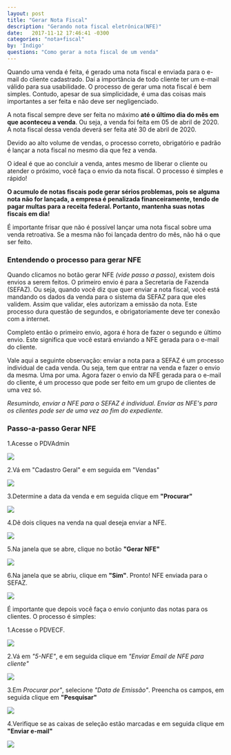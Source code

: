 ```yaml
---
layout: post
title: "Gerar Nota Fiscal"
description: "Gerando nota fiscal eletrônica(NFE)"
date:   2017-11-12 17:46:41 -0300
categories: "nota+fiscal"
by: 'Indigo'
questions: "Como gerar a nota fiscal de um venda"
---
```


Quando uma venda é feita, é gerado uma nota fiscal e enviada para o e-mail do cliente cadastrado. Daí a importância de todo cliente ter um e-mail válido para sua usabilidade.
O processo de gerar uma nota fiscal é bem simples. Contudo, apesar de sua simplicidade, é uma das coisas mais importantes a ser feita e não deve ser negligenciado.

A nota fiscal sempre deve ser feita no máximo **até o último dia do mês em que aconteceu a venda**.
Ou seja, a venda foi feita em 05 de abril de 2020. A nota fiscal dessa venda deverá ser feita até 30 de abril de 2020.

Devido ao alto volume de vendas, o processo correto, obrigatório e padrão é lançar a nota fiscal no mesmo dia que fez a venda.

O ideal é que ao concluir a venda, antes mesmo de liberar o cliente ou atender o próximo, você faça o envio da nota fiscal. O processo é simples e rápido!

**O acumulo de notas fiscais pode gerar sérios problemas, pois se alguma nota não for lançada, a empresa é penalizada financeiramente, tendo de pagar multas para a receita federal. Portanto, mantenha suas notas fiscais em dia!**

É importante frisar que não é possível lançar uma nota fiscal sobre uma venda retroativa. Se a mesma não foi lançada dentro do mês, não há o que ser feito.

### Entendendo o processo para gerar NFE


Quando clicamos no botão gerar NFE *(vide passo a passo)*, existem dois envios a serem feitos.
O primeiro envio é para a Secretaria de Fazenda (SEFAZ). Ou seja, quando você diz que quer enviar a nota fiscal, você está mandando os dados da venda para o sistema da SEFAZ para que eles validem.
Assim que validar, eles autorizam a emissão da nota.
Este processo dura questão de segundos, e obrigatoriamente deve ter conexão com a internet.

Completo então o primeiro envio, agora é hora de fazer o segundo e último envio. Este significa que você estará enviando a NFE gerada para o e-mail do cliente.

Vale aqui a seguinte observação: enviar a nota para a SEFAZ é um processo individual de cada venda. Ou seja, tem que entrar na venda e fazer o envio da mesma. Uma por uma. Agora fazer o envio da NFE gerada para o e-mail do cliente, é um processo que pode ser feito em um grupo de clientes de uma vez só.

*Resumindo, enviar a NFE para o SEFAZ é individual. Enviar as NFE's para os clientes pode ser de uma vez ao fim do expediente.*

### Passo-a-passo Gerar NFE


1.Acesse o PDVAdmin

  ![](../../assets/img/notasfiscais/-01/01.png)

2.Vá em "Cadastro Geral" e em seguida em "Vendas"

  ![](../../assets/img/notasfiscais/-01/02.png)

3.Determine a data da venda e em seguida clique em **"Procurar"**

  ![](../../assets/img/notasfiscais/-01/03.gif)

4.Dê dois cliques na venda na qual deseja enviar a NFE.

  ![](../../assets/img/notasfiscais/-01/05.png)

5.Na janela que se abre, clique no botão **"Gerar NFE"**

  ![](../../assets/img/notasfiscais/-01/06.gif)

6.Na janela que se abriu, clique em **"Sim"**. Pronto! NFE enviada para o SEFAZ.

  ![](../../assets/img/notasfiscais/-01/07.png)

É importante que depois você faça o envio conjunto das notas para os clientes. O processo é simples:

1.Acesse o PDVECF.

  ![](../../assets/img/notasfiscais/-01/08.png)

2.Vá em *"5-NFE"*, e em seguida clique em *"Enviar Email de NFE para cliente"*

  ![](../../assets/img/notasfiscais/-01/09.png)

3.Em *Procurar por"*, selecione *"Data de Emissão"*. Preencha os campos, em seguida clique em **"Pesquisar"**

  ![](../../assets/img/notasfiscais/-01/10.gif)

4.Verifique se as caixas de seleção estão marcadas e em seguida clique em **"Enviar e-mail"**

  ![](../../assets/img/notasfiscais/-01/11.gif)
